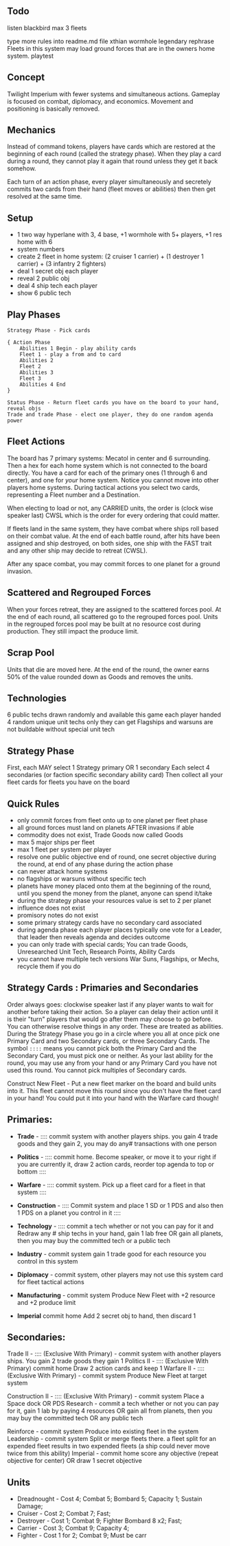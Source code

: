 

## Todo
listen blackbird
max 3 fleets

type more rules into readme.md file
xthian wormhole legendary rephrase Fleets in this system may load ground forces that are in the owners home system.
playtest




## Concept
Twilight Imperium with fewer systems and simultaneous actions. Gameplay is focused on combat, diplomacy, and economics. Movement and positioning is basically removed.



## Mechanics
Instead of command tokens, players have cards which are restored at the beginning of each round (called the strategy phase). When they play a card during a round, they cannot play it again that round unless they get it back somehow.

Each turn of an action phase, every player simultaneously and secretely commits two cards from their hand (fleet moves or abilities) then then get resolved at the same time.



## Setup
* 1 two way hyperlane with 3, 4 base, +1 wormhole with 5+ players, +1 res home with 6
* system numbers
* create 2 fleet in home system: (2 cruiser 1 carrier) + (1 destroyer 1 carrier) + (3 infantry 2 fighters)
* deal 1 secret obj each player
* reveal 2 public obj
* deal 4 ship tech each player
* show 6 public tech



## Play Phases
    Strategy Phase - Pick cards

    { Action Phase
        Abilities 1 Begin - play ability cards
        Fleet 1 - play a from and to card
        Abilities 2
        Fleet 2
        Abilities 3
        Fleet 3
        Abilities 4 End
    }

    Status Phase - Return fleet cards you have on the board to your hand, reveal objs
    Trade and trade Phase - elect one player, they do one random agenda power



## Fleet Actions
The board has 7 primary systems: Mecatol in center and 6 surrounding. Then a hex for each home system which is not connected to the board directly. You have a card for each of the primary ones (1 through 6 and center), and one for _your_ home system. Notice you cannot move into other players home systems. During tactical actions you select two cards, representing a Fleet number and a Destination. 

When electing to load or not, any CARRIED units, the order is (clock wise speaker last) CWSL which is the order for every ordering that could matter.

If fleets land in the same system, they have combat where ships roll based on their combat value. At the end of each battle round, after hits have been assigned and ship destroyed, on both sides, one ship with the FAST trait and any other ship may decide to retreat (CWSL).

After any space combat, you may commit forces to one planet for a ground invasion.



## Scattered and Regrouped Forces
When your forces retreat, they are assigned to the scattered forces pool. At the end of each round, all scattered go to the regrouped forces pool. Units in the regrouped forces pool may be built at no resource cost during production. They still impact the produce limit.



## Scrap Pool
Units that die are moved here. At the end of the round, the owner earns 50% of the value rounded down as Goods and removes the units.



## Technologies
6 public techs drawn randomly and available this game
each player handed 4 random unique unit techs only they can get
Flagships and warsuns are not buildable without special unit tech



## Strategy Phase
First, each MAY select 1 Strategy primary OR 1 secondary
Each select 4 secondaries (or faction specific secondary ability card)
Then collect all your fleet cards for fleets you have on the board



## Quick Rules
* only commit forces from fleet onto up to one planet per fleet phase
* all ground forces must land on planets AFTER invasions if able
* commodity does not exist, Trade Goods now called Goods
* max 5 major ships per fleet
* max 1 fleet per system per player
* resolve one public objective end of round, one secret objective during the round, at end of any phase during the action phase
* can never attack home systems
* no flagships or warsuns without specific tech
* planets have money placed onto them at the beginning of the round, until you spend the money from the planet, anyone can spend it/take
* during the strategy phase your resources value is set to 2 per planet
* influence does not exist
* promisory notes do not exist
* some primary strategy cards have no secondary card associated
* during agenda phase each player places typically one vote for a Leader, that leader then reveals agenda and decides outcome
* you can only trade with special cards; You can trade Goods, Unresearched Unit Tech, Research Points, Ability Cards
* you cannot have multiple tech versions War Suns, Flagships, or Mechs, recycle them if you do



## Strategy Cards : Primaries and Secondaries
Order always goes: clockwise speaker last if any player wants to wait for another before taking their action. So a player can delay their action until it is their "turn" players that would go after them may choose to go before. You can otherwise resolve things in any order.
These are treated as abilities. During the Strategy Phase you go in a circle where you all at once pick one Primary Card and two Secondary cards, or three Secondary Cards. The symbol `::::` means you cannot pick both the Primary Card and the Secondary Card, you must pick one or neither. As your last ability for the round, you may use any from your hand or any Primary Card you have not used this round. You cannot pick multiples of Secondary cards.


Construct New Fleet - Put a new fleet marker on the board and build units into it. This fleet cannot move this round since you don't have the fleet card in your hand! You could put it into your hand with the Warfare card though!


## Primaries:
* __Trade__ - :::: commit system with another players ships. you gain 4 trade goods and they gain 2, you may do any# transactions with one person
* __Politics__ - :::: commit home. Become speaker, or move it to your right if you are currently it, draw 2 action cards, reorder top agenda to top or bottom ::::
* __Warfare__ - :::: commit system. Pick up a fleet card for a fleet in that system ::::

* __Construction__ - :::: Commit system and place 1 SD or 1 PDS and also then 1 PDS on a planet you control in it ::::
* __Technology__ - :::: commit a tech whether or not you can pay for it and Redraw any # ship techs in your hand, gain 1 lab free OR gain all planets, then you may buy the committed tech or a public tech

* __Industry__ - commit system gain 1 trade good for each resource you control in this system
* __Diplomacy__ - commit system, other players may not use this system card for fleet tactical actions
* __Manufacturing__ - commit system Produce New Fleet with +2 resource and +2 produce limit
* __Imperial__ commit home Add 2 secret obj to hand, then discard 1



## Secondaries:
Trade II - :::: (Exclusive With Primary) - commit system with another players ships. You gain 2 trade goods they gain 1
Politics II - :::: (Exclusive With Primary) commit home Draw 2 action cards and keep 1
Warfare II - :::: (Exclusive With Primary) - commit system Produce New Fleet at target system

Construction II - :::: (Exclusive With Primary) - commit system Place a Space dock OR PDS
Research - commit a tech whether or not you can pay for it, gain 1 lab by paying 4 resources OR gain all from planets, then you may buy the committed tech OR any public tech

Reinforce - commit system Produce into existing fleet in the system
Leadership - commit system Split or merge fleets there. a fleet split for an expended fleet results in two expended fleets (a ship could never move twice from this ability)
Imperial - commit home score any objective (repeat objective for center) OR draw 1 secret objective



## Units
* Dreadnought - Cost 4; Combat 5; Bombard 5; Capacity 1; Sustain Damage;
* Cruiser - Cost 2; Combat 7; Fast;
* Destroyer - Cost 1; Combat 9; Fighter Bombard 8 x2; Fast;
* Carrier - Cost 3; Combat 9; Capacity 4;
* Fighter - Cost 1 for 2; Combat 9; Must be carr





